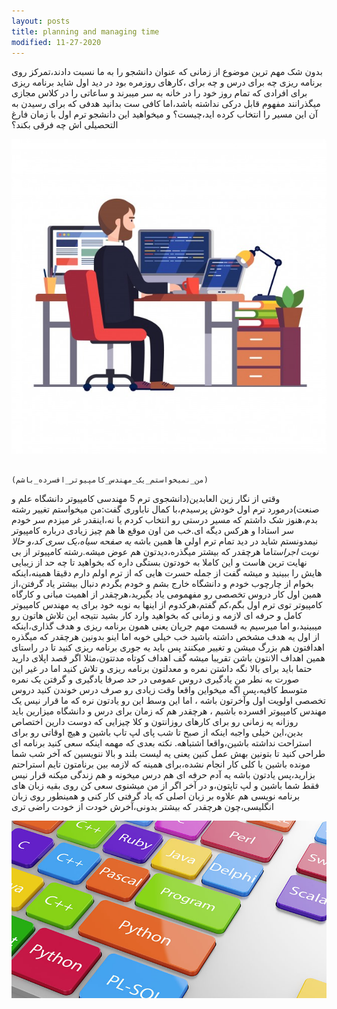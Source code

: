 ```yaml
---
layout: posts
title: planning and managing time
modified: 11-27-2020
---
```


 

 
 
 
 




بدون شک مهم ترین موضوع از زمانی که عنوان دانشجو را به ما نسبت دادند،تمرکز روی برنامه ریزی چه برای درس و چه برای ،کارهای روزمره بود
در دید اول شاید برنامه ریزی برای افرادی که تمام روز خود را در خانه به سر میبرند و ساعاتی را در کلاس مجازی میگذرانند مفهوم قابل درکی نداشته باشد،اما کافی ست بدانید هدفی که برای رسیدن به آن این مسیر  را انتخاب کرده اید،چیست؟ و میخواهید این دانشجو ترم اول با زمان فارغ التحصیلی اش چه فرقی بکند؟

 ![alt text](../assets/images/2-5.jpg "Picture")

                                   (من_نمیخواستم_یک_مهندس_کامپیوتر_افسرده_باشم)
وقتی از نگار زین العابدین(دانشجوی ترم 5 مهندسی کامپیوتر دانشگاه علم و صنعت)درمورد ترم اول خودش پرسیدم،با کمال ناباوری گفت:من میخواستم تغییر رشته بدم،هنوز شک داشتم که مسیر درستی رو انتخاب کردم یا نه،اینقدر غر میزدم سر خودم سر استادا و هرکس دیگه ای.خب من اون موقع ها هم چیز زیادی درباره کامپیوتر نیمدونستم شاید در دید تمام ترم اولی ها همین باشه *یه صفحه سیاه،یک سری کد،و حالا نوبت اجراست*اما هرچقدر که بیشتر میگذره،دیدتون هم عوض میشه.رشته کامپیوتر از بی نهایت ترین هاست و این کاملا به خودتون بستگی داره که بخواهید تا چه حد از زیبایی هایش را ببینید و میشه گفت از جمله حسرت هایی که از ترم اولم دارم دقیقا همینه،اینکه بخوام از چارچوب خودم و دانشگاه خارج بشم و خودم بگردم دنبال بیشتر یاد گرفتن،از همین اول کار دروس تخصصی رو مفهمومی یاد بگیرید،هرچقدر از اهمیت مبانی و کارگاه کامپیوتر توی ترم اول بگم،کم گفتم،هرکدوم از اینها به نوبه خود برای یه مهندس کامپیوتر کامل و حرفه ای لازمه و زمانی که بخواهید وارد کار بشید نتیجه این تلاش هاتون رو میبینید،و اما میرسیم به قسمت مهم جریان یعنی همون برنامه ریزی و هدف گذاری،اینکه از اول یه هدف مشخص داشته باشید خب خیلی خوبه اما اینو بدونین هرچقدر که میگذره اهدافتون هم بزرگ میشن و تغییر میکنند پس باید یه جوری برنامه ریزی کنید تا در راستای همین اهداف الانتون باشن تقریبا میشه گف اهداف کوتاه مدتتون،مثلا اگر قصد اپلای دارید حتما باید برای بالا نگه داشتن نمره و معدلتون برنامه ریزی و تلاش کنید اما در غیر این صورت به نطر من یادگیری دروس عمومی در حد صرفا یادگیری و گرفتن یک نمره متوسط کافیه،پس اگه میخواین واقعا وقت زیادی رو صرف درس خوندن کنید دروس تخصصی اولویت اول وآخرتون باشه ، اما این وسط این رو یادتون نره که ما قرار نیس یک مهندس کامپیوتر افسرده باشیم ، هرچقدر هم که زمان برای درس و دانشگاه میزارین باید روزانه یه زمانی رو برای کارهای روزانتون و کلا چیزایی که دوست دارین اختصاص بدین،این خیلی واجبه اینکه از صبح تا شب پای لپ تاپ باشین و هیچ اوقاتی رو برای استراحت نداشته باشین،واقعا اشتباهه.
نکته بعدی که مهمه اینکه سعی کنید برنامه ای طراحی کنید تا بتونین بهش عمل کنین یعنی یه لیست بلند و بالا ننویسین که آخر شب شما مونده باشین با کلی کار انجام نشده،برای همینه که لازمه بین برنامتون تایم استراحتم بزارید،پس یادتون باشه یه آدم حرفه ای هم درس میخونه و هم زندگی میکنه قرار نیس فقط شما باشین و لپ تاپتون،و در آخر اگر از من میشنوی سعی کن روی بقیه زبان های برنامه نویسی هم علاوه بر زبان اصلی که یاد گرفتی کار کنی و همینطور روی زبان انگلیسی،چون هرچقدر که بیشتر بدونی،آخرش خودت از خودت راضی تری


![alt text](../assets/images/28848-programming-org.jpg "Picture")